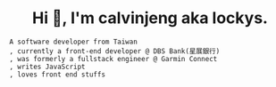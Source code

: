 <h1 align="center">Hi 👋, I'm calvinjeng aka lockys.</h1>

```
A software developer from Taiwan
, currently a front-end developer @ DBS Bank(星展銀行)
, was formerly a fullstack engineer @ Garmin Connect
, writes JavaScript
, loves front end stuffs
```
